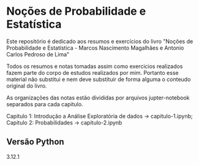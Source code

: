# Noções de Probabilidade e Estatística
Este repositório é dedicado aos resumos e exercícios do livro "Noções de Probabilidade e Estatística - Marcos Nascimento Magalhães e Antonio Carlos Pedroso de Lima"

Todos os resumos e notas tomadas assim como exercicios realizados fazem parte do corpo de estudos realizados por mim. Portanto esse material não substitui e nem deve substituir de forma alguma o conteudo original do livro. 

As organizações das notas estão divididas por arquivos jupter-notebook separados para cada capitulo.  

Capitulo 1: Introdução a Análise Exploratória de dados -> capitulo-1.ipynb;  
Capitulo 2: Probabilidades -> capitulo-2.ipynb 


## Versão Python
3.12.1

